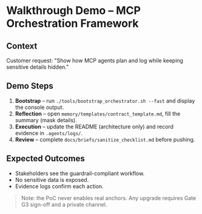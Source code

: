 # Walkthrough Demo – MCP Orchestration Framework

## Context
Customer request: "Show how MCP agents plan and log while keeping sensitive details hidden."

## Demo Steps
1. **Bootstrap** – run `./tools/bootstrap_orchestrator.sh --fast` and display the console output.
2. **Reflection** – open `memory/templates/contract_template.md`, fill the summary (mask details).
3. **Execution** – update the README (architecture only) and record evidence in `.agents/logs/`.
4. **Review** – complete `docs/briefs/sanitize_checklist.md` before pushing.

## Expected Outcomes
- Stakeholders see the guardrail-compliant workflow.
- No sensitive data is exposed.
- Evidence logs confirm each action.

> Note: the PoC never enables real anchors. Any upgrade requires Gate G3 sign-off and a private channel.
